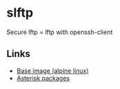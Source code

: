 # slftp
Secure lftp = lftp with openssh-client

## Links
* [Base image (alpine linux)](https://hub.docker.com/_/alpine)
* [Asterisk packages](https://pkgs.org/download/asterisk)
